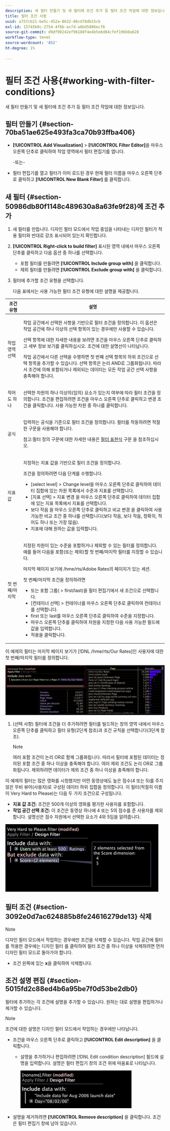 ```yaml
---
description: 새 필터 만들기 및 새 필터에 조건 추가 등 필터 조건 작업에 대한 정보입니다.
title: 필터 조건 사용
uuid: a75fcb21-be5c-452a-8632-86cd78db15cb
exl-id: 15745b0c-2754-4f8b-acfd-a6bd5886ecf8
source-git-commit: d9df90242ef96188f4e4b5e6d04cfef196b0a628
workflow-type: tm+mt
source-wordcount: '852'
ht-degree: 1%

---
```


# 필터 조건 사용{#working-with-filter-conditions}

새 필터 만들기 및 새 필터에 조건 추가 등 필터 조건 작업에 대한 정보입니다.

## 필터 만들기 {#section-70ba51ae625e493fa3ca70b93ffba406}

* **[!UICONTROL Add Visualization]** > **[!UICONTROL Filter Editor]**&#x200B;을 마우스 오른쪽 단추로 클릭하여 작업 영역에서 필터 편집기를 엽니다.

   -또는-

* 필터 편집기를 열고 필터가 이미 로드된 경우 현재 필터 이름을 마우스 오른쪽 단추로 클릭하고 **[!UICONTROL New Blank Filter]** 를 클릭합니다.

## 새 필터 {#section-50986db80f1148c489630a8a63fe9f28}에 조건 추가

1. 새 필터를 만듭니다. 디자인 필터 모드에서 작업 중임을 나타내는 디자인 필터가 적용 필터와 반대로 강조 표시되어 있는지 확인합니다.
1. **[!UICONTROL Right-click to build filter]** 표시된 영역 내에서 마우스 오른쪽 단추를 클릭하고 다음 옵션 중 하나를 선택합니다.

   * 포함 필터를 만들려면 **[!UICONTROL Include group with]** 을 클릭합니다.
   * 제외 필터를 만들려면 **[!UICONTROL Exclude group with]** 을 클릭합니다.

1. 필터에 추가할 조건 유형을 선택합니다.

   다음 표에서는 사용 가능한 필터 조건 유형에 대한 설명을 제공합니다.

<table id="table_3B35B57FF32349F09E91E8256FF1672A"> 
 <thead> 
  <tr> 
   <th colname="col1" class="entry"> 조건 유형 </th> 
   <th colname="col2" class="entry"> 설명 </th> 
  </tr>
 </thead>
 <tbody> 
  <tr> 
   <td colname="col1"> <p>작업 영역 선택 </p> </td> 
   <td colname="col2"> <p>작업 공간에서 선택한 사항을 기반으로 필터 조건을 정의합니다. 이 옵션은 작업 공간에 하나 이상의 선택 항목이 있는 경우에만 사용할 수 있습니다. </p> <p>선택 항목에 대한 자세한 내용을 보려면 조건을 마우스 오른쪽 단추로 클릭하고 <span class="uicontrol"> 세부 정보 보기</span>를 클릭하십시오. 조건에 대한 설명선이 나타납니다. </p> <p>작업 공간에서 다른 선택을 수행하면 첫 번째 선택 항목의 하위 조건으로 선택 항목을 추가할 수 있습니다. 선택 항목은 논리 AND로 그룹화됩니다. 따라서 조건에 의해 포함되거나 제외되는 데이터는 모든 작업 공간 선택 사항을 충족해야 합니다. </p> </td> 
  </tr> 
  <tr> 
   <td colname="col1"> <p>적어도 하나 </p> </td> 
   <td colname="col2">선택한 차원의 하나 이상의(임의) 요소가 있는지 여부에 따라 필터 조건을 정의합니다. 조건을 편집하려면 조건을 마우스 오른쪽 단추로 클릭하고 <span class="uicontrol"> 변경</span> 조건을 클릭합니다. 사용 가능한 차원 중 하나를 클릭합니다. </td> 
  </tr> 
  <tr> 
   <td colname="col1"> <p>공식 </p> </td> 
   <td colname="col2"> <p>입력하는 공식을 기준으로 필터 조건을 정의합니다. 필터를 작동하려면 적절한 구문을 사용해야 합니다. </p> <p> <p>참고:필터 정의 구문에 대한 자세한 내용은 <a href="../../../../home/c-get-started/c-qry-lang-syntx/c-syntx-fltr-exp.md#concept-72f2563f809747a2a3cff7ec72462a15"> 필터 표현식</a> 구문 을 참조하십시오. </p> </p> </td> 
  </tr> 
  <tr> 
   <td colname="col1"> <p>지표 값 </p> </td> 
   <td colname="col2"> <p>지정하는 지표 값을 기반으로 필터 조건을 정의합니다. </p> <p>조건을 정의하려면 다음 단계를 수행합니다. 
     <ul id="ul_B69D31258A36460E94535709239CD165"> 
      <li id="li_51317A681E654DD7A9D997DF9F2F22BA"><span class="uicontrol"> [select level]</span> &gt; <span class="uicontrol"> Change level</span>을 마우스 오른쪽 단추로 클릭하여 데이터 집합에 있는 차원 목록에서 수준과 지표를 선택합니다. </li> 
      <li id="li_975E56C335824FDCB988344952DE2E9F"><span class="uicontrol"> [지표 선택]</span> &gt; <span class="uicontrol"> 지표 변경</span> 을 마우스 오른쪽 단추로 클릭하여 데이터 집합에 있는 지표 목록에서 지표를 선택합니다. </li> 
      <li id="li_D00B3AF3D8DE472C9D0E9EABBBCAAF61">보다 작음 을 마우스 오른쪽 단추로 클릭하고 <span class="uicontrol"> 비교 변경</span> 을 클릭하여 사용 가능한 비교 조건 중 하나를 선택합니다(보다 작음, 보다 작음, 정확히, 적어도 하나 또는 가장 많음). </li> 
      <li id="li_3334CE0A0950448590E5442AB243F46B">지표에 대해 원하는 값을 입력합니다. </li> 
     </ul> </p> </td> 
  </tr> 
  <tr> 
   <td colname="col1"> <p>첫 번째/마지막 </p> </td> 
   <td colname="col2"> <p>지정된 차원이 있는 수준을 포함하거나 제외할 수 있는 필터를 정의합니다. 예를 들어 다음을 포함(또는 제외)할 첫 번째/마지막 필터를 지정할 수 있습니다. </p> <p>마지막 페이지 보기에 <span class="filepath"> /hme/rts/Adobe Rates</span>의 페이지가 있는 세션. </p> <p>첫 번째/마지막 조건을 정의하려면 
     <ul id="ul_5AD916DA093844B8AC70127B1EB9BFC8"> 
      <li id="li_AB9FF22ADC8843A79856FED60B9478FA"><span class="uicontrol"></span> 또는 <span class="uicontrol"> 포함 그룹(</span> &gt; <span class="uicontrol"> first/last</span>)을 필터 편집기에서 새 조건으로 선택합니다. </li> 
      <li id="li_92F536FCC2A74DDE97F66C6C45ACC3DC"><span class="uicontrol"> [컨테이너 선택]</span> &gt; <span class="uicontrol"> 컨테이너</span>를 마우스 오른쪽 단추로 클릭하여 컨테이너를 선택합니다. </li> 
      <li id="li_1E5DBE04ABC74D84B7C0EF6886CDB5DC"><span class="uicontrol"> first</span> 또는 <span class="uicontrol"> last</span>를 마우스 오른쪽 단추로 클릭하여 수준을 지정합니다. </li> 
      <li id="li_8B73EBF5D06E4513B5F0376EB2805D1C">마우스 오른쪽 단추를 클릭하여 차원을 지정한 다음 사용 가능한 필드에 값을 입력합니다. </li> 
      <li id="li_A9E02EF6C6004DDF9B00EB853B6E54EE"><span class="uicontrol">적용</span>을 클릭합니다. </li> 
     </ul> </p> </td> 
  </tr> 
 </tbody> 
</table>

이 예제의 필터는 마지막 페이지 보기가 [!DNL /hme/rts/Our Rates]인 사용자에 대한 첫 번째/마지막 필터를 정의합니다.

![](assets/client-fil2.png)

1. (선택 사항) 필터에 조건을 더 추가하려면 필터를 빌드하는 창의 영역 내에서 마우스 오른쪽 단추를 클릭하고 필터 유형(2단계 참조)과 조건 규칙을 선택합니다(3단계 참조).

   >[!NOTE]
   >
   >여러 포함 조건이 논리 OR로 함께 그룹화됩니다. 따라서 필터에 포함된 데이터는 정의된 포함 조건 중 하나 이상을 충족해야 합니다. 여러 제외 조건도 논리 OR로 그룹화됩니다. 제외하려면 데이터가 제외 조건 중 하나 이상을 충족해야 합니다.

이 예제의 필터는 많은 영화를 시청했지만 어떤 동영상에도 높은 점수(4 또는 5)를 주지 않은 무비 뷰어(사용자)로 구성된 데이터 하위 집합을 정의합니다. 이 필터(적절히 이름이 Very Hard to Please)는 다음 두 가지 조건으로 구성됩니다.

* **지표 값 조건:** 조건은 500개 이상의 영화를 평가한 사용자를 포함합니다.
* **작업 공간 선택 조건:**  이 조건은 동영상 하나에 4 또는 5의 점수를 준 사용자를 제외합니다. 설명선은 점수 차원에서 선택한 요소가 4와 5임을 알려줍니다.

![](assets/vis_FilterEditor_ExampleMovies.png)

## 필터 조건 {#section-3092e0d7ac624885b8fe24616279de13} 삭제

>[!NOTE]
>
>디자인 필터 모드에서 작업하는 경우에만 조건을 삭제할 수 있습니다. 작업 공간에 필터를 적용한 경우에는 디자인 필터 를 클릭하여 필터 조건 중 하나 이상을 삭제하려면 먼저 디자인 필터 모드로 돌아가야 합니다.

* 조건 왼쪽에 있는 **x**&#x200B;을 클릭하여 삭제합니다.

## 조건 설명 편집 {#section-5015fd2c88ed4b6a95be7f0d53be2db0}

필터에 추가하는 각 조건에 설명을 추가할 수 있습니다. 원하는 대로 설명을 편집하거나 제거할 수 있습니다.

>[!NOTE]
>
>조건에 대한 설명은 디자인 필터 모드에서 작업하는 경우에만 나타납니다.

* 조건을 마우스 오른쪽 단추로 클릭하고 **[!UICONTROL Edit description]** 을 클릭합니다.

   * 설명을 추가하거나 편집하려면 [!DNL Edit condition description] 필드에 설명을 입력합니다. 설명은 필터 편집기 창의 조건 위에 따옴표로 나타납니다.

      ![](assets/vis_FilterEditor_ConditionDescription.png)

* 설명을 제거하려면 **[!UICONTROL Remove description]** 을 클릭합니다. 조건은 필터 편집기 창에 남아 있습니다.
